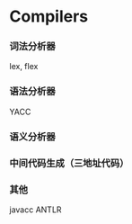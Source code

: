# Compilers

### 词法分析器

lex, flex

### 语法分析器

YACC

### 语义分析器

### 中间代码生成（三地址代码）

### 其他

javacc ANTLR
